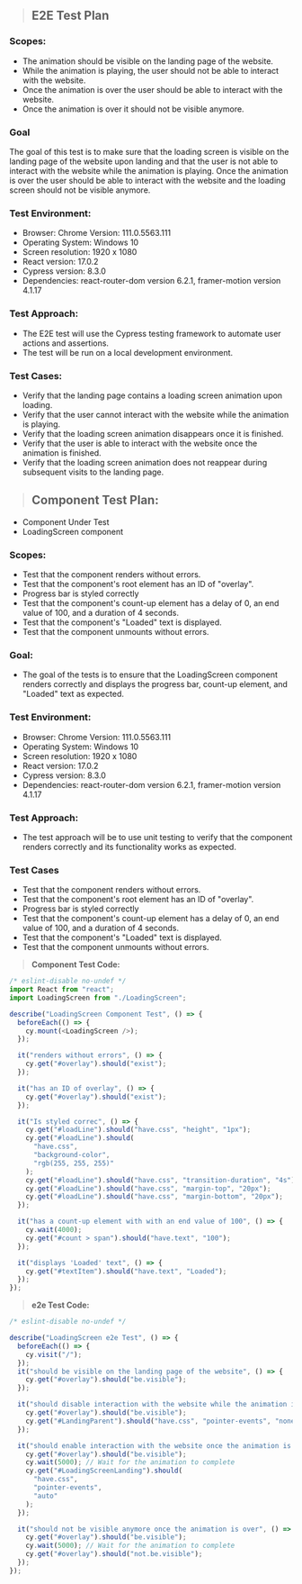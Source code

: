 > ## **E2E Test Plan**

### **Scopes:**

- The animation should be visible on the landing page of the website.
- While the animation is playing, the user should not be able to interact with the website.
- Once the animation is over the user should be able to interact with the website.
- Once the animation is over it should not be visible anymore.

### **Goal**

The goal of this test is to make sure that the loading screen is visible on the landing page of the website upon landing and that the user is not able to interact with the website while the animation is playing. Once the animation is over the user should be able to interact with the website and the loading screen should not be visible anymore.

### **Test Environment:**

- Browser: Chrome Version: 111.0.5563.111
- Operating System: Windows 10
- Screen resolution: 1920 x 1080
- React version: 17.0.2
- Cypress version: 8.3.0
- Dependencies: react-router-dom version 6.2.1, framer-motion version 4.1.17

### **Test Approach:**

- The E2E test will use the Cypress testing framework to automate user actions and assertions.
- The test will be run on a local development environment.

### **Test Cases:**

- Verify that the landing page contains a loading screen animation upon loading.
- Verify that the user cannot interact with the website while the animation is playing.
- Verify that the loading screen animation disappears once it is finished.
- Verify that the user is able to interact with the website once the animation is finished.
- Verify that the loading screen animation does not reappear during subsequent visits to the landing page.

> ## **Component Test Plan:**

- Component Under Test
- LoadingScreen component

### **Scopes:**

- Test that the component renders without errors.
- Test that the component's root element has an ID of "overlay".
- Progress bar is styled correctly
- Test that the component's count-up element has a delay of 0, an end value of 100, and a duration of 4 seconds.
- Test that the component's "Loaded" text is displayed.
- Test that the component unmounts without errors.

### **Goal:**

- The goal of the tests is to ensure that the LoadingScreen component renders correctly and displays the progress bar, count-up element, and "Loaded" text as expected.

### **Test Environment:**

- Browser: Chrome Version: 111.0.5563.111
- Operating System: Windows 10
- Screen resolution: 1920 x 1080
- React version: 17.0.2
- Cypress version: 8.3.0
- Dependencies: react-router-dom version 6.2.1, framer-motion version 4.1.17

### **Test Approach:**

- The test approach will be to use unit testing to verify that the component renders correctly and its functionality works as expected.

### **Test Cases**

- Test that the component renders without errors.
- Test that the component's root element has an ID of "overlay".
- Progress bar is styled correctly
- Test that the component's count-up element has a delay of 0, an end value of 100, and a duration of 4 seconds.
- Test that the component's "Loaded" text is displayed.
- Test that the component unmounts without errors.

> **Component Test Code:**

```js
/* eslint-disable no-undef */
import React from "react";
import LoadingScreen from "./LoadingScreen";

describe("LoadingScreen Component Test", () => {
  beforeEach(() => {
    cy.mount(<LoadingScreen />);
  });

  it("renders without errors", () => {
    cy.get("#overlay").should("exist");
  });

  it("has an ID of overlay", () => {
    cy.get("#overlay").should("exist");
  });

  it("Is styled correc", () => {
    cy.get("#loadLine").should("have.css", "height", "1px");
    cy.get("#loadLine").should(
      "have.css",
      "background-color",
      "rgb(255, 255, 255)"
    );
    cy.get("#loadLine").should("have.css", "transition-duration", "4s");
    cy.get("#loadLine").should("have.css", "margin-top", "20px");
    cy.get("#loadLine").should("have.css", "margin-bottom", "20px");
  });

  it("has a count-up element with with an end value of 100", () => {
    cy.wait(4000);
    cy.get("#count > span").should("have.text", "100");
  });

  it("displays 'Loaded' text", () => {
    cy.get("#textItem").should("have.text", "Loaded");
  });
});
```

> **e2e Test Code:**

```js
/* eslint-disable no-undef */

describe("LoadingScreen e2e Test", () => {
  beforeEach(() => {
    cy.visit("/");
  });
  it("should be visible on the landing page of the website", () => {
    cy.get("#overlay").should("be.visible");
  });

  it("should disable interaction with the website while the animation is playing", () => {
    cy.get("#overlay").should("be.visible");
    cy.get("#LandingParent").should("have.css", "pointer-events", "none");
  });

  it("should enable interaction with the website once the animation is over", () => {
    cy.get("#overlay").should("be.visible");
    cy.wait(5000); // Wait for the animation to complete
    cy.get("#LoadingScreenLanding").should(
      "have.css",
      "pointer-events",
      "auto"
    );
  });

  it("should not be visible anymore once the animation is over", () => {
    cy.get("#overlay").should("be.visible");
    cy.wait(5000); // Wait for the animation to complete
    cy.get("#overlay").should("not.be.visible");
  });
});
```
